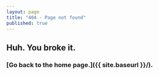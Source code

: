 ```yaml
---
layout: page
title: "404 - Page not found"
published: true
---
```



## Huh. You broke it.
### [Go back to the home page.]({{ site.baseurl }}/).
